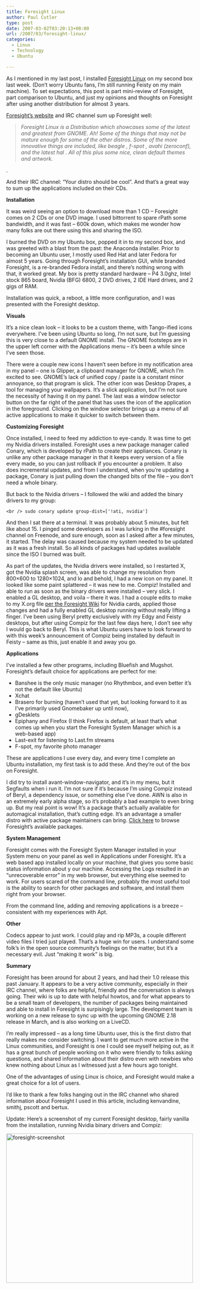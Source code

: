 ```yaml
---
title: Foresight Linux
author: Paul Cutler
type: post
date: 2007-03-02T03:20:13+00:00
url: /2007/03/foresight-linux/
categories:
  - Linux
  - Technology
  - Ubuntu

---
```

As I mentioned in my last post, I installed [Foresight Linux][1] on my second box last week. (Don&#8217;t worry Ubuntu fans, I&#8217;m still running Feisty on my main machine). To set expectations, this post is part mini-review of Foresight, part comparison to Ubuntu, and just my opinions and thoughts on Foresight after using another distribution for almost 3 years.

[Foresight&#8217;s website][1] and IRC channel sum up Foresight well:

> _Foresight Linux is a Distribution which showcases some of the latest and greatest from GNOME. Ah! Some of the things that may not be mature enough for some of the other distros. Some of the more innovative things are included, like beagle , f-spot , avahi (zeroconf), and the latest hal . All of this plus some nice, clean default themes and artwork._

.

And their IRC channel: &#8220;Your distro should be cool&#8221;. And that&#8217;s a great way to sum up the applications included on their CDs.

**Installation**

It was weird seeing an option to download more than 1 CD &#8211; Foresight comes on 2 CDs or one DVD image. I used bittorrent to spare rPath some bandwidth, and it was fast &#8211; 600k down, which makes me wonder how many folks are out there using this and sharing the ISO.

I burned the DVD on my Ubuntu box, popped it in to my second box, and was greeted with a blast from the past: the Anaconda installer. Prior to becoming an Ubuntu user, I mostly used Red Hat and later Fedora for almost 5 years. Going through Foresight&#8217;s installation GUI, while branded Foresight, is a re-branded Fedora install, and there&#8217;s nothing wrong with that, it worked great. My box is pretty standard hardware &#8211; P4 3.0ghz, Intel stock 865 board, Nvidia (BFG) 6800, 2 DVD drives, 2 IDE Hard drives, and 2 gigs of RAM.

Installation was quick, a reboot, a little more configuration, and I was presented with the Foresight desktop.

**Visuals**

It&#8217;s a nice clean look &#8211; it looks to be a custom theme, with Tango-ified icons everywhere. I&#8217;ve been using Ubuntu so long, I&#8217;m not sure, but I&#8217;m guessing this is very close to a default GNOME install. The GNOME footsteps are in the upper left corner with the Applications menu &#8211; it&#8217;s been a while since I&#8217;ve seen those.

There were a couple new icons I haven&#8217;t seen before in my notification area in my panel &#8211; one is Glipper, a clipboard manager for GNOME, which I&#8217;m excited to see. GNOME&#8217;s lack of unified copy / paste is a constant minor annoyance, so that program is slick. The other icon was Desktop Drapes, a tool for managing your wallpapers. It&#8217;s a slick application, but I&#8217;m not sure the necessity of having it on my panel. The last was a window selector button on the far right of the panel that has uses the icon of the application in the foreground. Clicking on the window selector brings up a menu of all active applications to make it quicker to switch between them.

**Customizing Foresight**

Once installed, I need to feed my addiction to eye-candy. It was time to get my Nvidia drivers installed. Foresight uses a new package manager called Conary, which is developed by rPath to create their appliances. Conary is unlike any other package manager in that it keeps every version of a file every made, so you can just rollback if you encounter a problem. It also does incremental updates, and from I understand, when you&#8217;re updating a package, Conary is just pulling down the changed bits of the file &#8211; you don&#8217;t need a whole binary.

But back to the Nvidia drivers &#8211; I followed the wiki and added the binary drivers to my group:
  
`<br />
sudo conary update group-dist=['!ati, nvidia']` 

And then I sat there at a terminal. It was probably about 5 minutes, but felt like about 15. I pinged some developers as I was lurking in the #foresight channel on Freenode, and sure enough, soon as I asked after a few minutes, it started. The delay was caused because my system needed to be updated as it was a fresh install. So all kinds of packages had updates available since the ISO I burned was built.

As part of the updates, the Nvidia drivers were installed, so I restarted X, got the Nvidia splash screen, was able to change my resolution from 800&#215;600 to 1280&#215;1024, and lo and behold, I had a new icon on my panel. It looked like some paint splattered &#8211; it was new to me. Compiz! Installed and able to run as soon as the binary drivers were installed &#8211; very slick. I enabled a GL desktop, and voila &#8211; there it was. I had a couple edits to make to my X.org file [per the Foresight Wiki][2] for Nvidia cards, applied those changes and had a fully enabled GL desktop running without really lifting a finger. I&#8217;ve been using Beryl pretty exclusively with my Edgy and Feisty desktops, but after using Compiz for the last few days here, I don&#8217;t see why I would go back to Beryl. This is what Ubuntu users have to look forward to with this week&#8217;s announcement of Compiz being installed by default in Feisty &#8211; same as this, just enable it and away you go.

**Applications**

I&#8217;ve installed a few other programs, including Bluefish and Mugshot. Foresight&#8217;s default choice for applications are perfect for me:

  * Banshee is the only music manager (no Rhythmbox, and even better it&#8217;s not the default like Ubuntu)
  * Xchat
  * Brasero for burning (haven&#8217;t used that yet, but looking forward to it as I&#8217;ve primarily used Gnomebaker up until now),
  * gDesklets
  * Epiphany and Firefox (I think Firefox is default, at least that&#8217;s what comes up when you start the Foresight System Manager which is a web-based app)
  * Last-exit for listening to Last.fm streams
  * F-spot, my favorite photo manager

These are applications I use every day, and every time I complete an Ubuntu installation, my first task is to add these. And they&#8217;re out of the box on Foresight.

I did try to install avant-window-navigator, and it&#8217;s in my menu, but it Segfaults when i run it. I&#8217;m not sure if it&#8217;s because I&#8217;m using Compiz instead of Beryl, a dependency issue, or something else I&#8217;ve done. AWN is also in an extremely early alpha stage, so it&#8217;s probably a bad example to even bring up. But my real point is wow! It&#8217;s a package that&#8217;s actually available for automagical installation, that&#8217;s cutting edge. It&#8217;s an advantage a smaller distro with active package maintainers can bring. [Click here][3] to browse Foresight&#8217;s available packages.

**System Management**

Foresight comes with the Foresight System Manager installed in your System menu on your panel as well in Applications under Foresight. It&#8217;s a web based app installed locally on your machine, that gives you some basic status information about y our machine. Accessing the Logs resulted in an &#8220;unrecoverable error&#8221; in my web browser, but everything else seemed to work. For users scared of the command line, probably the most useful tool is the ability to search for other packages and software, and install them right from your browser.

From the command line, adding and removing applications is a breeze &#8211; consistent with my experiences with Apt.

**Other**

Codecs appear to just work. I could play and rip MP3s, a couple different video files I tried just played. That&#8217;s a huge win for users. I understand some folk&#8217;s in the open source community&#8217;s feelings on the matter, but it&#8217;s a necessary evil. Just &#8220;making it work&#8221; is big.

**Summary**

Foresight has been around for about 2 years, and had their 1.0 release this past January. It appears to be a very active community, especially in their IRC channel, where folks are helpful, friendly and the conversation is always going. Their wiki is up to date with helpful howtos, and for what appears to be a small team of developers, the number of packages being maintained and able to install in Foresight is surpisingly large. The development team is working on a new release to sync up with the upcoming GNOME 2.18 release in March, and is also working on a LiveCD.

I&#8217;m really impressed &#8211; as a long time Ubuntu user, this is the first distro that really makes me consider switching. I want to get much more active in the Linux communities, and Foresight is one I could see myself helping out, as it has a great bunch of people working on it who were friendly to folks asking questions, and shared information about their distro even with newbies who knew nothing about Linux as I witnessed just a few hours ago tonight.

One of the advantages of using Linux is choice, and Foresight would make a great choice for a lot of users.

I&#8217;d like to thank a few folks hanging out in the IRC channel who shared information about Foresight I used in this article, including kenvandine, smithj, pscott and bertux.

Update: Here&#8217;s a screenshot of my current Foresight desktop, fairly vanilla from the installation, running Nvidia binary drivers and Compiz:

[<img src="https://i0.wp.com/farm1.static.flickr.com/183/407438623_8e5912f68c.jpg?resize=500%2C400" width="500" height="400" alt="foresight-screenshot" data-recalc-dims="1" />][4]

 [1]: http://www.foresightlinux.org/
 [2]: http://wiki.foresightlinux.org/confluence/display/docs/How+to+install+ATI+or+nVidia+Binary+Drivers
 [3]: http://www.rpath.org/rbuilder/repos/foresight/browse
 [4]: http://www.flickr.com/photos/silwenae/407438623/ "Photo Sharing"
